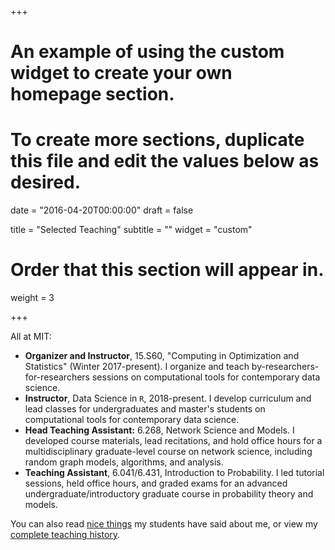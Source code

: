 +++
# An example of using the custom widget to create your own homepage section.
# To create more sections, duplicate this file and edit the values below as desired.

date = "2016-04-20T00:00:00"
draft = false

title = "Selected Teaching"
subtitle = ""
widget = "custom"

# Order that this section will appear in.
weight = 3

+++

All at MIT: 

- **Organizer and Instructor**, 15.S60, "Computing in Optimization and Statistics" (Winter 2017-present). I organize and teach by-researchers-for-researchers sessions on computational tools for contemporary data science. 
- **Instructor**, Data Science in `R`, 2018-present. I develop curriculum and lead classes for undergraduates and master's students on computational tools for contemporary data science. 
- **Head Teaching Assistant:** 6.268, Network Science and Models. I developed course materials, lead recitations, and hold office hours for a multidisciplinary graduate-level course on network science, including random graph models, algorithms, and analysis.
- **Teaching Assistant**, 6.041/6.431, Introduction to Probability. I led tutorial sessions, held office hours, and graded exams for an advanced undergraduate/introductory graduate course in probability theory and models.  

You can also read [nice things](/teaching_testimonials) my students have said about me, or view my [complete teaching history](/teaching). 
